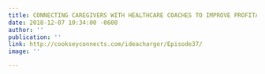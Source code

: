 ```yaml
---
title: CONNECTING CAREGIVERS WITH HEALTHCARE COACHES TO IMPROVE PROFITABILITY
date: 2018-12-07 10:34:00 -0600
author: ''
publication: ''
link: http://cookseyconnects.com/ideacharger/Episode37/
image: ''

---
```

